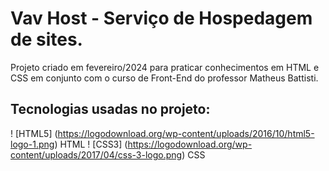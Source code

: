 # Vav Host - Serviço de Hospedagem de sites.

Projeto criado em fevereiro/2024 para praticar conhecimentos em HTML e CSS em conjunto com o curso de Front-End do professor Matheus Battisti.

## Tecnologias usadas no projeto:

! [HTML5] (https://logodownload.org/wp-content/uploads/2016/10/html5-logo-1.png) HTML
! [CSS3] (https://logodownload.org/wp-content/uploads/2017/04/css-3-logo.png) CSS